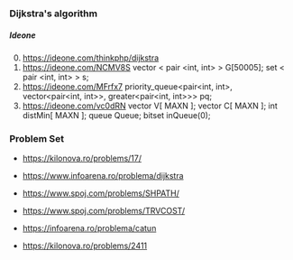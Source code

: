 ### Dijkstra's algorithm

##### Ideone
0. https://ideone.com/thinkphp/dijkstra
1. https://ideone.com/NCMV8S vector < pair <int, int> > G[50005]; set < pair <int, int> > s;
2. https://ideone.com/MFrfx7  priority_queue<pair<int, int>, vector<pair<int, int>>, greater<pair<int, int>>> pq; 
3. https://ideone.com/vc0dRN vector<int> V[ MAXN ]; vector<int> C[ MAXN ]; int distMin[ MAXN ]; queue<int> Queue; bitset<MAXN> inQueue(0);

### Problem Set
 - https://kilonova.ro/problems/17/

 - https://www.infoarena.ro/problema/dijkstra

 - https://www.spoj.com/problems/SHPATH/

 - https://www.spoj.com/problems/TRVCOST/

 - https://infoarena.ro/problema/catun

 - https://kilonova.ro/problems/2411
